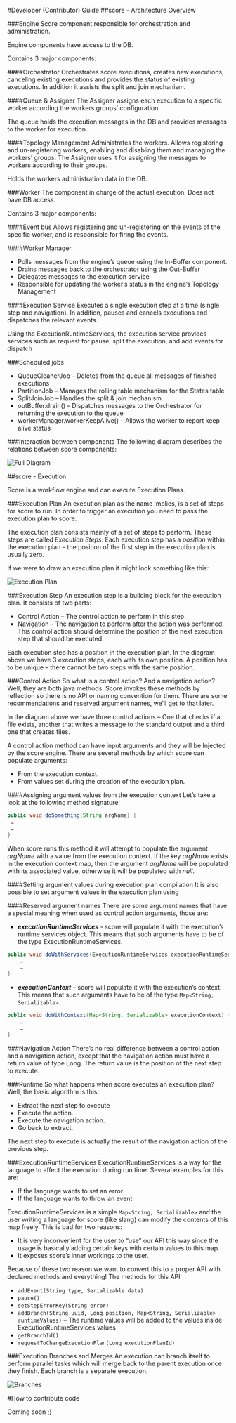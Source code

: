 #Developer (Contributor) Guide
##score - Architecture Overview

###Engine
Score component responsible for orchestration and administration.

Engine components have access to the DB.

Contains 3 major components:

####Orchestrator
Orchestrates score executions, creates new executions, canceling existing executions 
and provides the status of existing executions. 
In addition it assists the split and join mechanism.

####Queue & Assigner
The Assigner assigns each execution to a specific worker according the workers groups’ configuration.

The queue holds the execution messages in the DB and provides messages to the worker for execution.

####Topology Management
Administrates the workers. 
Allows registering and un-registering workers, enabling and disabling them and managing the workers’ groups. 
The Assigner uses it for assigning the messages to workers according to their groups.

Holds the workers administration data in the DB.

###Worker
The component in charge of the actual execution. 
Does not have DB access.

Contains 3 major components:

####Event bus
Allows registering and un-registering on the events of the specific worker, and is responsible for firing the events.

####Worker Manager
+ Polls messages from the engine’s queue using the In-Buffer component.
+ Drains messages back to the orchestrator using the Out-Buffer
+ Delegates messages to the execution service
+ Responsible for updating the worker’s status in the engine’s Topology Management

####Execution Service
Executes a single execution step at a time (single step and navigation). 
In addition, pauses and cancels executions and dispatches the relevant events.

Using the ExecutionRuntimeServices, the execution service provides services such as request for pause, split the execution, and add events for dispatch

###Scheduled jobs
+ QueueCleanerJob – Deletes from the queue all messages of finished executions
+ PartitionJob – Manages the rolling table mechanism for the States table
+ SplitJoinJob – Handles the split & join mechanism
+ outBuffer.drain() – Dispatches messages to the Orchestrator for returning the execution to the queue
+ workerManager.workerKeepAlive() – Allows the worker to report keep alive status

###Interaction between components
The following diagram describes the relations between score components:

![Full Diagram](images/diagrams/score_full.png "Full Diagram")


##score - Execution

Score is a workflow engine and can execute Execution Plans.

###Execution Plan
An execution plan as the name implies, is a set of steps for score to run. 
In order to trigger an execution you need to pass the execution plan to score.

The execution plan consists mainly of a set of steps to perform. These steps are called *Execution Steps*. Each execution step has a *position* within the execution plan – the position of the first step in the execution plan is usually zero.

If we were to draw an execution plan it might look something like this:

![Execution Plan](images/diagrams/ep.png "Execution Plan")

###Execution Step
An execution step is a building block for the execution plan. It consists of two parts:
+  Control Action – The control action to perform in this step.
+  Navigation – The navigation to perform after the action was performed. 
    This control action should determine the position of the next execution step that should be executed.

Each execution step has a position in the execution plan. In the diagram above we have 3 execution steps, each with its own position. A position has to be unique – there cannot be two steps with the same position.

###Control Action
So what is a control action? And a navigation action? Well, they are both java methods. Score invokes these methods by reflection so there is no API or naming convention for them. There are some recommendations and reserved argument names, we’ll get to that later.

In the diagram above we have three control actions – One that checks if a file exists, another that writes a message to the standard output and a third one that creates files.

A control action method can have input arguments and they will be Injected by the score engine. There are several methods by which score can populate arguments:
+ From the execution context.
+ From values set during the creation of the execution plan.

####Assigning argument values from the execution context
Let’s take a look at the following method signature:
```java
public void doSomething(String argName) {
 …
 …
}
```
When score runs this method it will attempt to populate the argument *argName* with a value from the execution context. If the key *argName* exists in the execution context map, then the argument *argName* will be populated with its associated value, otherwise it will be populated with *null*.

####Setting argument values during execution plan compilation
It is also possible to set argument values in the execution plan using

####Reserved argument names
There are some argument names that have a special meaning when used as control action arguments, those are:

+  ***executionRuntimeServices*** - score will populate it with the execution’s runtime services object. This means that such arguments have to be of the type ExecutionRuntimeServices.
```java
public void doWithServices(ExecutionRuntimeServices executionRuntimeServices) {
    …
    …
}
```
+  ***executionContext*** – score will populate it with the execution’s context. This means that such arguments have to be of the type `Map<String, Serializable>`.
```java
public void doWithContext(Map<String, Serializable> executionContext) {
    …
    …
}
```

###Navigation Action
There’s no real difference between a control action and a navigation action, except that the navigation action must have a return value of type Long. The return value is the position of the next step to execute.

###Runtime
So what happens when score executes an execution plan? Well, the basic algorithm is this:
+  Extract the next step to execute
+  Execute the action.
+  Execute the navigation action.
+  Go back to extract.

The next step to execute is actually the result of the navigation action of the previous step.


###ExecutionRuntimeServices
ExecutionRuntimeServices is a way for the language to affect the execution during run time. Several examples for this are:
+  If the language wants to set an error
+  If the language wants to throw an event

ExecutionRuntimeServices is a simple `Map<String, Serializable>` and the user writing a language for score (like slang) can modify the contents of this map freely. This is bad for two reasons:
+  It is very inconvenient for the user to “use” our API this way since the usage is basically adding certain keys with certain values to this map.
+  It exposes score’s inner workings to the user.

Because of these two reason we want to convert this to a proper API with declared methods and everything! The methods for this API:
+ `addEvent(String type, Serializable data)`
+ `pause()`
+ `setStepErrorKey(String error)`
+  `addBranch(String uuid, Long position, Map<String, Serializable> runtimeValues)` – The runtime values will be added to the values inside ExecutionRuntimeServices values
+ `getBranchId()`
+ `requestToChangeExecutionPlan(Long executionPlanId)`

###Execution Branches and Merges
An execution can branch itself to perform parallel tasks which will merge back to the parent execution once they finish. Each branch is a separate execution.

![Branches](images/diagrams/branch.png "Branches")

#How to contribute code

Coming soon ;)